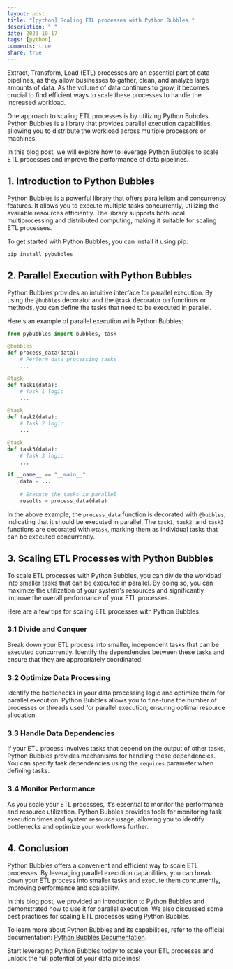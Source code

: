 ```yaml
---
layout: post
title: "[python] Scaling ETL processes with Python Bubbles."
description: " "
date: 2023-10-17
tags: [python]
comments: true
share: true
---
```


Extract, Transform, Load (ETL) processes are an essential part of data pipelines, as they allow businesses to gather, clean, and analyze large amounts of data. As the volume of data continues to grow, it becomes crucial to find efficient ways to scale these processes to handle the increased workload.

One approach to scaling ETL processes is by utilizing Python Bubbles. Python Bubbles is a library that provides parallel execution capabilities, allowing you to distribute the workload across multiple processors or machines.

In this blog post, we will explore how to leverage Python Bubbles to scale ETL processes and improve the performance of data pipelines.

## 1. Introduction to Python Bubbles

Python Bubbles is a powerful library that offers parallelism and concurrency features. It allows you to execute multiple tasks concurrently, utilizing the available resources efficiently. The library supports both local multiprocessing and distributed computing, making it suitable for scaling ETL processes.

To get started with Python Bubbles, you can install it using pip:

```shell
pip install pybubbles
```

## 2. Parallel Execution with Python Bubbles

Python Bubbles provides an intuitive interface for parallel execution. By using the `@bubbles` decorator and the `@task` decorator on functions or methods, you can define the tasks that need to be executed in parallel.

Here's an example of parallel execution with Python Bubbles:

```python
from pybubbles import bubbles, task

@bubbles
def process_data(data):
    # Perform data processing tasks
    ...

@task
def task1(data):
    # Task 1 logic
    ...

@task
def task2(data):
    # Task 2 logic
    ...

@task
def task3(data):
    # Task 3 logic
    ...

if __name__ == "__main__":
    data = ...
    
    # Execute the tasks in parallel
    results = process_data(data)
```

In the above example, the `process_data` function is decorated with `@bubbles`, indicating that it should be executed in parallel. The `task1`, `task2`, and `task3` functions are decorated with `@task`, marking them as individual tasks that can be executed concurrently.

## 3. Scaling ETL Processes with Python Bubbles

To scale ETL processes with Python Bubbles, you can divide the workload into smaller tasks that can be executed in parallel. By doing so, you can maximize the utilization of your system's resources and significantly improve the overall performance of your ETL processes.

Here are a few tips for scaling ETL processes with Python Bubbles:

### 3.1 Divide and Conquer

Break down your ETL process into smaller, independent tasks that can be executed concurrently. Identify the dependencies between these tasks and ensure that they are appropriately coordinated.

### 3.2 Optimize Data Processing

Identify the bottlenecks in your data processing logic and optimize them for parallel execution. Python Bubbles allows you to fine-tune the number of processes or threads used for parallel execution, ensuring optimal resource allocation.

### 3.3 Handle Data Dependencies

If your ETL process involves tasks that depend on the output of other tasks, Python Bubbles provides mechanisms for handling these dependencies. You can specify task dependencies using the `requires` parameter when defining tasks.

### 3.4 Monitor Performance

As you scale your ETL processes, it's essential to monitor the performance and resource utilization. Python Bubbles provides tools for monitoring task execution times and system resource usage, allowing you to identify bottlenecks and optimize your workflows further.

## 4. Conclusion

Python Bubbles offers a convenient and efficient way to scale ETL processes. By leveraging parallel execution capabilities, you can break down your ETL process into smaller tasks and execute them concurrently, improving performance and scalability.

In this blog post, we provided an introduction to Python Bubbles and demonstrated how to use it for parallel execution. We also discussed some best practices for scaling ETL processes using Python Bubbles.

To learn more about Python Bubbles and its capabilities, refer to the official documentation: [Python Bubbles Documentation](https://python-bubbles.readthedocs.io/en/latest/).

Start leveraging Python Bubbles today to scale your ETL processes and unlock the full potential of your data pipelines!
